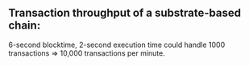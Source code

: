 ## Transaction throughput of a substrate-based chain: 
6-second blocktime, 2-second execution time could handle 1000 transactions => 10,000 transactions per minute. 
